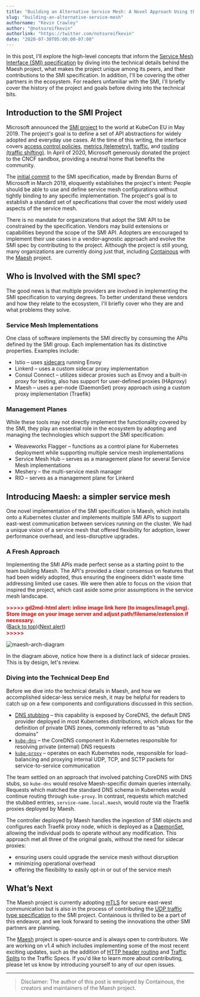 ```yaml
---
title: "Building an Alternative Service Mesh: A Novel Approach Using the SMI Spec"
slug: "building-an-alternative-service-mesh"
authorname: "Kevin Crawley"
author: "@notsureifkevin"
authorlink: "https://twitter.com/notsureifkevin"
date: "2020-07-30T05:00:00-07:00"
---
```


In this post, I'll explore the high-level concepts that inform the [Service Mesh Interface (SMI) specification](https://github.com/servicemeshinterface/smi-spec/) by diving into the technical details behind the Maesh project, what makes the project unique among its peers, and their contributions to the SMI specification. In addition, I'll be covering the other partners in the ecosystem. For readers unfamiliar with the SMI, I'll briefly cover the history of the project and goals before diving into the technical bits.

## Introduction to the SMI Project

Microsoft announced the [SMI project](https://smi-spec.io/) to the world at KubeCon EU in May 2019. The project's goal is to define a set of API abstractions for widely adopted and everyday use cases. At the time of this writing, the interface covers [access control policies](https://github.com/servicemeshinterface/smi-spec/blob/v0.5.0/apis/traffic-access/traffic-access-WD.md), [metrics (telemetry)](https://github.com/servicemeshinterface/smi-spec/blob/v0.5.0/apis/traffic-metrics/traffic-metrics-WD.md), [traffic](https://github.com/servicemeshinterface/smi-spec/blob/v0.5.0/apis/traffic-specs/v1alpha3/traffic-specs.md), and [routing (traffic shifting)](https://github.com/servicemeshinterface/smi-spec/blob/v0.5.0/apis/traffic-split/traffic-split-WD.md). In April of 2020, Microsoft generously donated the project to the CNCF sandbox, providing a neutral home that benefits the community.

The [initial commit](https://github.com/servicemeshinterface/smi-spec/commit/f6f7a2dbc772db2ea9cf4763e0252a997a647afe) to the SMI specification, made by Brendan Burns of Microsoft in March 2019, eloquently establishes the project's intent: People should be able to use and define service mesh configurations without tightly binding to any specific implementation. The project's goal is to establish a standard set of specifications that cover the most widely used aspects of the service mesh. 

There is no mandate for organizations that adopt the SMI API to be constrained by the specification. Vendors may build extensions or capabilities beyond the scope of the SMI API. Adopters are encouraged to implement their use cases in a vendor-agnostic approach and evolve the SMI spec by contributing to the project. Although the project is still young, many organizations are currently doing just that, including [Containous](https://containo.us/) with the [Maesh](https://containo.us/maesh/) project.

## Who is Involved with the SMI spec?

The good news is that multiple providers are involved in implementing the SMI specification to varying degrees. To better understand these vendors and how they relate to the ecosystem, I'll briefly cover who they are and what problems they solve.

### Service Mesh Implementations

One class of software implements the SMI directly by consuming the APIs defined by the SMI group. Each implementation has its distinctive properties. Examples include:

*   Istio – uses [sidecars](https://docs.microsoft.com/en-us/azure/architecture/patterns/sidecar) running Envoy
*   Linkerd – uses a custom sidecar proxy implementation
*   Consul Connect – utilizes sidecar proxies such as Envoy and a built-in proxy for testing, also has support for user-defined proxies (HAproxy)
*   Maesh – uses a per-node (DaemonSet) proxy approach using a custom proxy implementation (Traefik)

### Management Planes

While these tools may not directly implement the functionality covered by the SMI, they play an essential role in the ecosystem by adopting and managing the technologies which support the SMI specification:

*   Weaveworks Flagger – functions as a control plane for Kubernetes deployment while supporting multiple service mesh implementations
*   Service Mesh Hub – serves as a management plane for several Service Mesh implementations
*   Meshery – the multi-service mesh manager
*   RIO – serves as a management plane for Linkerd

## Introducing Maesh: a simpler service mesh

One novel implementation of the SMI specification is Maesh, which installs onto a Kubernetes cluster and implements multiple SMI APIs to support east-west communication between services running on the cluster. We had a unique vision of a service mesh that offered flexibility for adoption, lower performance overhead, and less-disruptive upgrades.

### A Fresh Approach

Implementing the SMI APIs made perfect sense as a starting point to the team building Maesh. The API's provided a clear consensus on features that had been widely adopted, thus ensuring the engineers didn't waste time addressing limited use cases. We were then able to focus on the vision that inspired the project, which cast aside some prior assumptions in the service mesh landscape.

<p id="gdcalert1" ><span style="color: red; font-weight: bold">>>>>>  gd2md-html alert: inline image link here (to images/image1.png). Store image on your image server and adjust path/filename/extension if necessary. </span><br>(<a href="#">Back to top</a>)(<a href="#gdcalert2">Next alert</a>)<br><span style="color: red; font-weight: bold">>>>>> </span></p>

![maesh-arch-diagram](/img/blog/building-an-alternative-service-mesh/maesh-arch-diagram.png "sidecars … we don’t need no stinkin’ sidecars")

In the diagram above, notice how there is a distinct lack of sidecar proxies. This is by design, let's review.

### Diving into the Technical Deep End

Before we dive into the technical details in Maesh, and how we accomplished sidecar-less service mesh, it may be helpful for readers to catch up on a few components and configurations discussed in this section. 

*   [DNS stubbing](https://kubernetes.io/docs/tasks/administer-cluster/dns-custom-nameservers/#configuration-of-stub-domain-and-upstream-nameserver-using-coredns) – this capability is exposed by CoreDNS, the default DNS provider deployed in most Kubernetes distributions, which allows for the definition of private DNS zones, commonly referred to as “stub domains”
*   [`kube-dns`](https://kubernetes.io/docs/tasks/administer-cluster/dns-custom-nameservers/#introduction) – the CoreDNS component in Kubernetes responsible for resolving private (internal) DNS requests
*   [`kube-proxy`](https://kubernetes.io/docs/concepts/services-networking/service/#ips-and-vips) – operates on each Kubernetes node, responsible for load-balancing and proxying internal UDP, TCP, and SCTP packets for service-to-service communication

The team settled on an approach that involved patching CoreDNS with DNS stubs, so `kube-dns` would resolve Maesh-specific domain queries internally. Requests which matched the standard DNS schema in Kubernetes would continue routing through `kube-proxy`. In contrast, requests which matched the stubbed entries, `service-name.local.maesh`, would route via the Traefik proxies deployed by Maesh.

The controller deployed by Maesh handles the ingestion of SMI objects and configures each Traefik proxy node, which is deployed as a [DaemonSet](https://kubernetes.io/docs/concepts/workloads/controllers/daemonset/), allowing the individual pods to operate without any modification. This approach met all three of the original goals, without the need for sidecar proxies:

*   ensuring users could upgrade the service mesh without disruption
*   minimizing operational overhead
*   offering the flexibility to easily opt-in or out of the service mesh

## What’s Next

The Maesh project is currently adopting [mTLS](https://en.wikipedia.org/wiki/Mutual_authentication) for secure east-west communication but is also in the process of contributing the [UDP traffic type specification](https://github.com/servicemeshinterface/smi-spec/pull/151) to the SMI project. Containous is thrilled to be a part of this endeavor, and we look forward to seeing the innovations the other SMI partners are planning.

The [Maesh](https://github.com/containous/maesh) project is open-source and is always open to contributors. We are working on v1.4 which includes implementing some of the most recent exciting updates, such as the addition of [HTTP header routing](https://github.com/containous/maesh/issues/418) and [Traffic Splits](https://github.com/containous/maesh/issues/598) to the Traffic Specs. If you'd like to learn more about contributing, please let us know by introducing yourself to any of our open issues.

---

> Disclaimer: The author of this post is employed by Containous, the creators and maintainers of the Maesh project.

